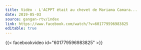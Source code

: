 ```yaml
---
title: Vidéo - L'ACPPT était au chevet de Mariama Camara...
date: 2019-05-03
source: gangan-rtv/index
link: https://www.facebook.com/watch/?v=601779596983825
editable: true
---
```

{{< facebookvideo id="601779596983825" >}}

